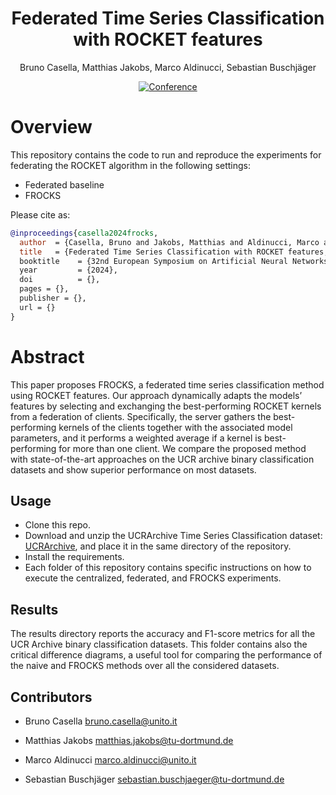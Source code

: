 <div align="center">

# Federated Time Series Classification with ROCKET features
Bruno Casella, Matthias Jakobs, Marco Aldinucci, Sebastian Buschjäger

[![Conference](https://img.shields.io/badge/ESANN-2024-orange)](add_link)

</div>

# Overview

This repository contains the code to run and reproduce the experiments for federating the ROCKET algorithm in the following settings:
- Federated baseline
- FROCKS

Please cite as:

```bibtex
@inproceedings{casella2024frocks,
  author  = {Casella, Bruno and Jakobs, Matthias and Aldinucci, Marco and Buschjager, Sebastian},
  title   = {Federated Time Series Classification with ROCKET features,
  booktitle    = {32nd European Symposium on Artificial Neural Networks, Computational Intelligence and Machine Learning, {ESANN} 2024, Bruges, Belgium, October 9-11, 2024},
  year         = {2024},
  doi          = {},
  pages = {},
  publisher = {},
  url = {}
}
```

# Abstract
This paper proposes FROCKS, a federated time series classification method using ROCKET features. Our approach dynamically adapts the models’ features by selecting and exchanging the best-performing ROCKET kernels from a federation of clients. Specifically, the server gathers the best-performing kernels of the clients together with the associated model parameters, and it performs a weighted average if a kernel is best-performing for more than one client. We compare the proposed method with state-of-the-art approaches on the UCR archive binary classification datasets and show superior performance on most datasets.

## Usage
- Clone this repo.
- Download and unzip the UCRArchive Time Series Classification dataset: [UCRArchive](https://www.cs.ucr.edu/%7Eeamonn/time_series_data_2018/), and place it in the same directory of the repository.
- Install the requirements. 
- Each folder of this repository contains specific instructions on how to execute the centralized, federated, and FROCKS experiments.

## Results
The results directory reports the accuracy and F1-score metrics for all the UCR Archive binary classification datasets. This folder contains also the critical difference diagrams, a useful tool for comparing the performance of the naive and FROCKS methods over all the considered datasets.


## Contributors
* Bruno Casella <bruno.casella@unito.it>  

* Matthias Jakobs <matthias.jakobs@tu-dortmund.de>

* Marco Aldinucci <marco.aldinucci@unito.it>

* Sebastian Buschjäger <sebastian.buschjaeger@tu-dortmund.de>
